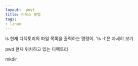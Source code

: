 ```yaml
---
layout:  post
title: 리눅스 문법
tags:
- linux
---
```



ls
현재 디렉토리의 파일 목록을 출력하는 명령어. 'ls -l'은 자세히 보기

pwd
현재 위치하고 있는 디렉토리

mkdir

